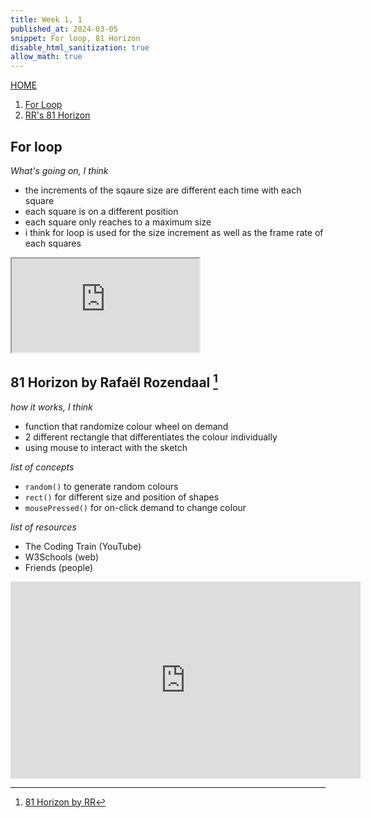 ```yaml
---
title: Week 1, 1
published_at: 2024-03-05
snippet: For loop, 81 Horizon
disable_html_sanitization: true
allow_math: true
---
```

[HOME](https://kc-yeo-creative-co-37.deno.dev/)

1. [For Loop](#for-loop)
2. [RR's 81 Horizon](#81-horizon-by-rafaël-rozendaal)

## For loop

*What's going on, I think*
* the increments of the sqaure size are different each time with each square
* each square is on a different position 
* each square only reaches to a maximum size
* i think for loop is used for the size increment as well as the frame rate of each squares

<iframe id="For_Loop" src="https://editor.p5js.org/KC-Yeo/full/QqwhTnLAc"></iframe>

<script type="module">

    const iframe  = document.getElementById (`For_Loop`)
    iframe.width  = iframe.parentNode.scrollWidth
    iframe.height = iframe.width * 9 / 16 + 42

</script>

## 81 Horizon by Rafaël Rozendaal [^1]

[^1]: [81 Horizon by RR](https://www.newrafael.com/81-horizons/)

*how it works, I think*
* function that randomize colour wheel on demand
* 2 different rectangle that differentiates the colour individually
* using mouse to interact with the sketch

*list of concepts*
* `random()` to generate random colours
* `rect()` for different size and position of shapes
* `mousePressed()` for on-click demand to change colour

*list of resources*
* The Coding Train (YouTube)
* W3Schools (web)
* Friends (people)

<iframe width="560" height="315" src="https://www.youtube.com/embed/POn4cZ0jL-o?si=Lufl5nXGH3pxc2MJ" title="YouTube video player" frameborder="0" allow="accelerometer; autoplay; clipboard-write; encrypted-media; gyroscope; picture-in-picture; web-share" referrerpolicy="strict-origin-when-cross-origin" allowfullscreen></iframe>

<script type="module">

    console.log (`hello world! 🚀`)

    const iframe  = document.getElementById (`coding_train_video`)
    iframe.width  = iframe.parentNode.scrollWidth
    iframe.height = iframe.width * 9 / 16

</script>